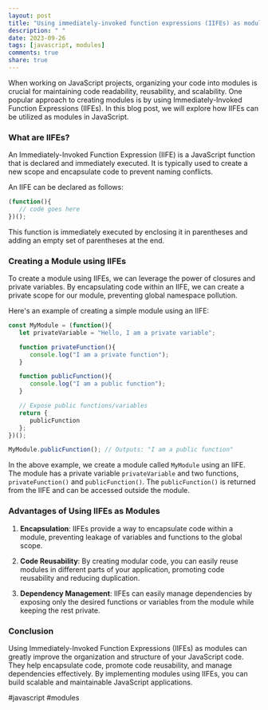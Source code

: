 ```yaml
---
layout: post
title: "Using immediately-invoked function expressions (IIFEs) as modules"
description: " "
date: 2023-09-26
tags: [javascript, modules]
comments: true
share: true
---
```


When working on JavaScript projects, organizing your code into modules is crucial for maintaining code readability, reusability, and scalability. One popular approach to creating modules is by using Immediately-Invoked Function Expressions (IIFEs). In this blog post, we will explore how IIFEs can be utilized as modules in JavaScript.

### What are IIFEs?

An Immediately-Invoked Function Expression (IIFE) is a JavaScript function that is declared and immediately executed. It is typically used to create a new scope and encapsulate code to prevent naming conflicts.

An IIFE can be declared as follows:

```javascript
(function(){
   // code goes here
})();
```

This function is immediately executed by enclosing it in parentheses and adding an empty set of parentheses at the end.

### Creating a Module using IIFEs

To create a module using IIFEs, we can leverage the power of closures and private variables. By encapsulating code within an IIFE, we can create a private scope for our module, preventing global namespace pollution.

Here's an example of creating a simple module using an IIFE:

```javascript
const MyModule = (function(){
   let privateVariable = "Hello, I am a private variable";

   function privateFunction(){
      console.log("I am a private function");
   }

   function publicFunction(){
      console.log("I am a public function");
   }

   // Expose public functions/variables
   return {
      publicFunction
   };
})();

MyModule.publicFunction(); // Outputs: "I am a public function"
```

In the above example, we create a module called `MyModule` using an IIFE. The module has a private variable `privateVariable` and two functions, `privateFunction()` and `publicFunction()`. The `publicFunction()` is returned from the IIFE and can be accessed outside the module.

### Advantages of Using IIFEs as Modules

1. **Encapsulation**: IIFEs provide a way to encapsulate code within a module, preventing leakage of variables and functions to the global scope.

2. **Code Reusability**: By creating modular code, you can easily reuse modules in different parts of your application, promoting code reusability and reducing duplication.

3. **Dependency Management**: IIFEs can easily manage dependencies by exposing only the desired functions or variables from the module while keeping the rest private.

### Conclusion

Using Immediately-Invoked Function Expressions (IIFEs) as modules can greatly improve the organization and structure of your JavaScript code. They help encapsulate code, promote code reusability, and manage dependencies effectively. By implementing modules using IIFEs, you can build scalable and maintainable JavaScript applications.

#javascript #modules
